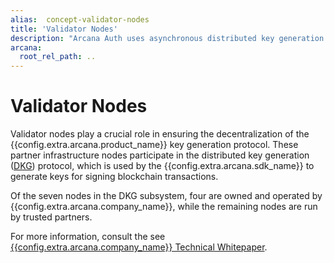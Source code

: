 ```yaml
---
alias:  concept-validator-nodes
title: 'Validator Nodes'
description: "Arcana Auth uses asynchronous distributed key generation and the validator nodes play a big part in making the ADKG subsystem decentralized."
arcana:
  root_rel_path: ..
---
```


# Validator Nodes

Validator nodes play a crucial role in ensuring the decentralization of the {{config.extra.arcana.product_name}} key generation protocol. These partner infrastructure nodes participate in the distributed key generation ([DKG]({{page.meta.arcana.root_rel_path}}/concepts/dkg/index.md)) protocol, which is used by the {{config.extra.arcana.sdk_name}} to generate keys for signing blockchain transactions. 

Of the seven nodes in the DKG subsystem, four are owned and operated by {{config.extra.arcana.company_name}}, while the remaining nodes are run by trusted partners. 

For more information, consult the see [{{config.extra.arcana.company_name}} Technical Whitepaper](https://www.notion.so/Arcana-Technical-Docs-a1d7fd0d2970452586c693e4fee14d08).